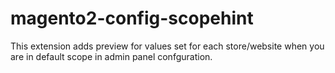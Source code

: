 # magento2-config-scopehint
This extension adds preview for values set for each store/website when you are in default scope in admin panel confguration.

